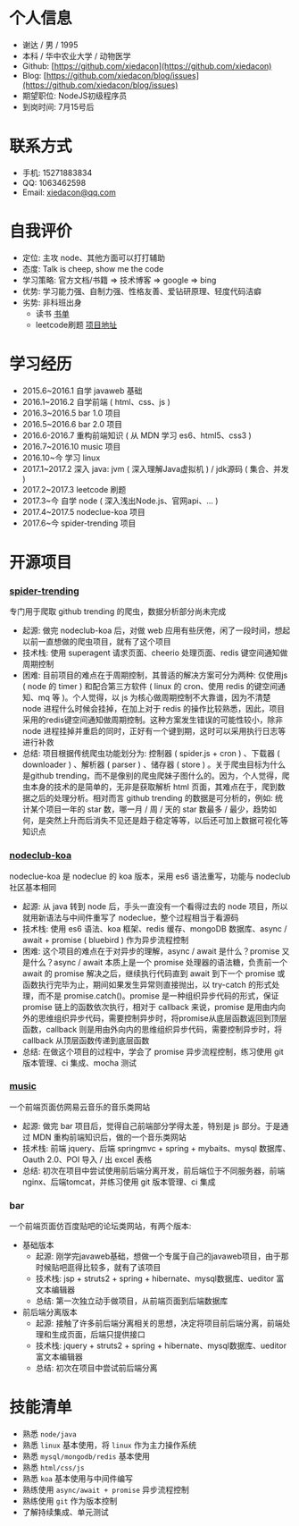 # 个人信息

* 谢达 / 男 / 1995
* 本科 / 华中农业大学 / 动物医学
* Github: [https://github.com/xiedacon](https://github.com/xiedacon)
* Blog: [https://github.com/xiedacon/blog/issues](https://github.com/xiedacon/blog/issues)
* 期望职位: NodeJS初级程序员
* 到岗时间: 7月15号后

# 联系方式

* 手机: 15271883834
* QQ: 1063462598
* Email: xiedacon@qq.com

# 自我评价

* 定位: 主攻 node、其他方面可以打打辅助
* 态度: Talk is cheep, show me the code
* 学习策略: 官方文档/书籍 => 技术博客 => google => bing
* 优势: 学习能力强、自制力强、性格友善、爱钻研原理、轻度代码洁癖
* 劣势: 非科班出身
  * 读书 [书单](https://github.com/xiedacon/notes/blob/master/books.md)
  * leetcode刷题 [项目地址](https://github.com/xiedacon/leetcode)

# 学习经历

* 2015.6~2016.1 自学 javaweb 基础
* 2016.1~2016.2 自学前端 ( html、css、js )
* 2016.3~2016.5 bar 1.0 项目
* 2016.5~2016.6 bar 2.0 项目
* 2016.6-2016.7 重构前端知识 ( 从 MDN 学习 es6、html5、css3 )
* 2016.7~2016.10 music 项目
* 2016.10~今 学习 linux
* 2017.1~2017.2 深入 java: jvm ( 深入理解Java虚拟机 ) / jdk源码 ( 集合、并发 )
* 2017.2~2017.3 leetcode 刷题
* 2017.3~今 自学 node ( 深入浅出Node.js、官网api、... )
* 2017.4~2017.5 nodeclue-koa 项目
* 2017.6~今 spider-trending 项目

# 开源项目

### [spider-trending](https://github.com/xiedacon/spider-trending)

  专门用于爬取 github trending 的爬虫，数据分析部分尚未完成

  * 起源: 做完 nodeclub-koa 后，对做 web 应用有些厌倦，闲了一段时间，想起以前一直想做的爬虫项目，就有了这个项目
  * 技术栈: 使用 superagent 请求页面、cheerio 处理页面、redis 键空间通知做周期控制
  * 困难: 目前项目的难点在于周期控制，其普适的解决方案可分为两种: 仅使用js ( node 的 timer ) 和配合第三方软件 ( linux 的 cron、使用 redis 的键空间通知、mq 等 )。个人觉得，以 js 为核心做周期控制不大靠谱，因为不清楚 node 进程什么时候会挂掉，在加上对于 redis 的操作比较熟悉，因此，项目采用的redis键空间通知做周期控制。这种方案发生错误的可能性较小，除非 node 进程挂掉并重启的同时，正好有一个键到期，这时可以采用执行日志等进行补救
  * 总结: 项目根据传统爬虫功能划分为: 控制器 ( spider.js + cron ) 、下载器 ( downloader ) 、解析器 ( parser ) 、储存器 ( store ) 。关于爬虫目标为什么是github trending，而不是像别的爬虫爬妹子图什么的。因为，个人觉得，爬虫本身的技术的是简单的，无非是获取解析 html 页面，其难点在于，爬到数据之后的处理分析。相对而言 github trending 的数据是可分析的，例如: 统计某个项目一年的 star 数，哪一月 / 周 / 天的 star 数最多 / 最少，趋势如何，是突然上升而后消失不见还是趋于稳定等等，以后还可加上数据可视化等知识点

### [nodeclub-koa](https://github.com/xiedacon/nodeclub-koa)

  nodeclue-koa 是 nodeclue 的 koa 版本，采用 es6 语法重写，功能与 nodeclub 社区基本相同

  * 起源: 从 java 转到 node 后，手头一直没有一个看得过去的 node 项目，所以就用新语法与中间件重写了 nodeclue，整个过程相当于看源码
  * 技术栈: 使用 es6 语法、koa 框架、redis 缓存、mongoDB 数据库、async / await + promise ( bluebird ) 作为异步流程控制
  * 困难: 这个项目的难点在于对异步的理解，async / await 是什么？promise 又是什么？async / await 本质上是一个 promise 处理器的语法糖，负责前一个 await 的 promise 解决之后，继续执行代码直到 await 到下一个 promise 或函数执行完毕为止，期间如果发生异常则直接抛出，以 try-catch 的形式处理，而不是 promise.catch()。promise 是一种组织异步代码的形式，保证 promise 链上的函数依次执行，相对于 callback 来说，promise 是用由内向外的思维组织异步代码，需要控制异步时，将promise从底层函数返回到顶层函数，callback 则是用由外向内的思维组织异步代码，需要控制异步时，将 callback 从顶层函数传递到底层函数
  * 总结: 在做这个项目的过程中，学会了 promise 异步流程控制，练习使用 git 版本管理、ci 集成、mocha 测试

### [music](https://github.com/xiedacon/music)

  一个前端页面仿网易云音乐的音乐类网站

  * 起源: 做完 bar 项目后，觉得自己前端部分学得太差，特别是 js 部分。于是通过 MDN 重构前端知识后，做的一个音乐类网站
  * 技术栈: 前端 jquery、后端 springmvc + spring + mybaits、mysql 数据库、Oauth 2.0、POI 导入 / 出 excel 表格
  * 总结: 初次在项目中尝试使用前后端分离开发，前后端位于不同服务器，前端nginx、后端tomcat，并练习使用 git 版本管理、ci 集成

### bar

  一个前端页面仿百度贴吧的论坛类网站，有两个版本:

  * 基础版本
    * 起源: 刚学完javaweb基础，想做一个专属于自己的javaweb项目，由于那时候贴吧逛得比较多，就有了该项目
    * 技术栈: jsp + struts2 + spring + hibernate、mysql数据库、ueditor 富文本编辑器
    * 总结: 第一次独立动手做项目，从前端页面到后端数据库
  * 前后端分离版本
    * 起源: 接触了许多前后端分离相关的思想，决定将项目前后端分离，前端处理和生成页面，后端只提供接口
    * 技术栈: jquery + struts2 + spring + hibernate、mysql数据库、ueditor 富文本编辑器
    * 总结: 初次在项目中尝试前后端分离

# 技能清单

* 熟悉 ``node/java``
* 熟悉 ``linux`` 基本使用，将 ``linux`` 作为主力操作系统
* 熟悉 ``mysql/mongodb/redis`` 基本使用
* 熟悉 ``html/css/js``
* 熟悉 ``koa`` 基本使用与中间件编写
* 熟练使用 ``async/await + promise`` 异步流程控制
* 熟练使用 ``git`` 作为版本控制
* 了解持续集成、单元测试
